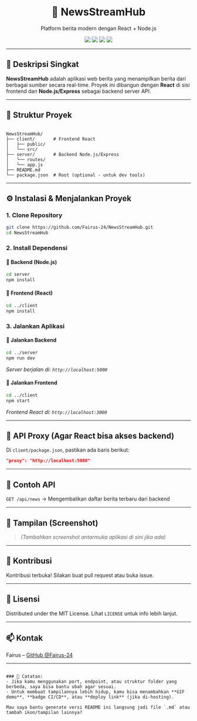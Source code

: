 
<h1 align="center">📰 NewsStreamHub</h1>
<p align="center">
  Platform berita modern dengan React + Node.js
</p>

<p align="center">
  <img src="https://img.shields.io/badge/React-18.2.0-blue?style=flat-square&logo=react" />
  <img src="https://img.shields.io/badge/Node.js-18.x-green?style=flat-square&logo=node.js" />
  <img src="https://img.shields.io/badge/Express.js-4.x-lightgrey?style=flat-square&logo=express" />
  <img src="https://img.shields.io/badge/license-MIT-blue.svg?style=flat-square" />
</p>

---

## 🚀 Deskripsi Singkat

**NewsStreamHub** adalah aplikasi web berita yang menampilkan berita dari berbagai sumber secara real-time. Proyek ini dibangun dengan **React** di sisi frontend dan **Node.js/Express** sebagai backend server API.

---

## 📂 Struktur Proyek

```

NewsStreamHub/
├── client/       # Frontend React
│   ├── public/
│   └── src/
├── server/       # Backend Node.js/Express
│   └── routes/
│   └── app.js
├── README.md
└── package.json  # Root (optional - untuk dev tools)

````

---

## ⚙️ Instalasi & Menjalankan Proyek

### 1. Clone Repository
```bash
git clone https://github.com/Fairus-24/NewsStreamHub.git
cd NewsStreamHub
````

### 2. Install Dependensi

#### 🔹 Backend (Node.js)

```bash
cd server
npm install
```

#### 🔹 Frontend (React)

```bash
cd ../client
npm install
```

### 3. Jalankan Aplikasi

#### 🔹 Jalankan Backend

```bash
cd ../server
npm run dev
```

*Server berjalan di: `http://localhost:5000`*

#### 🔹 Jalankan Frontend

```bash
cd ../client
npm start
```

*Frontend React di: `http://localhost:3000`*

---

## 🔄 API Proxy (Agar React bisa akses backend)

Di `client/package.json`, pastikan ada baris berikut:

```json
"proxy": "http://localhost:5000"
```

---

## 🧪 Contoh API

`GET /api/news`
→ Mengembalikan daftar berita terbaru dari backend

---

## 📸 Tampilan (Screenshot)

> *(Tambahkan screenshot antarmuka aplikasi di sini jika ada)*

---

## 🙌 Kontribusi

Kontribusi terbuka! Silakan buat pull request atau buka issue.

---

## 📄 Lisensi

Distributed under the MIT License.
Lihat `LICENSE` untuk info lebih lanjut.

---

## 📫 Kontak

Fairus – [GitHub @Fairus-24](https://github.com/Fairus-24)

---

```

### 🔧 Catatan:
- Jika kamu menggunakan port, endpoint, atau struktur folder yang berbeda, saya bisa bantu ubah agar sesuai.
- Untuk membuat tampilannya lebih hidup, kamu bisa menambahkan **GIF demo**, **badge CI/CD**, atau **deploy link** (jika di-hosting).

Mau saya bantu generate versi README ini langsung jadi file `.md` atau tambah ikon/tampilan lainnya?
```
